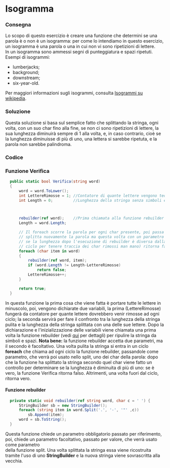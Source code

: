 # Isogramma

### Consegna
Lo scopo di questo esercizio è creare una funzione che determini se una parola è o non è un isogramma: per come lo intendiamo in questo esercizio, un isogramma è una parola o una in cui non vi sono ripetizioni di lettere. <br>
In un isogramma sono ammessi segni di punteggiatura e spazi ripetuti.
Esempi di isogrammi:
* lumberjacks;
* background;
* downstream;
* six-year-old.

Per maggiori informazioni sugli isogrammi, consulta [Isogrammi su wikipedia](https://it.wikipedia.org/wiki/Isogramma).

### Soluzione
Questa soluzione si basa sul semplice fatto che splittando la stringa, ogni volta, con un suo char fino alla fine, se non ci sono ripetizioni di lettere, la sua 
lunghezza diminuirà sempre di 1 alla volta, e, in caso contrario, cioè se la lunghezza diminuisse di più di uno, una lettera si sarebbe ripetuta, e la parola non 
sarebbe palindroma.

### Codice

### Funzione Verifica
```C#
  public static bool Verifica(string word)
  {
      word = word.ToLower();
      int LettereRimosse = 1; //Contatore di quante lettere vengono teoricamente rimosse (se non ci sono ripetizioni si rimuove una lettera alla volta)
      int Length = 0;         //Lunghezza della stringa senza simboli e spazi



      rebuilder(ref word);    //Prima chiamata alla funzione rebuilder per pulire la stringa da spazi e simboli se presenti
      Length = word.Length;

      // Il foreach scorre la parola per ogni char presente, poi passa il char alla funzione rebuilder che
      // splitta nuovamente la parola ma questa volta con un parametro diverso: il char assegnato a tmp.
      // se la lunghezza dopo l'esecuzione di rebuilder è diversa dalla lunghezza - i (i viene incrementata a ogni
      // ciclo per tenere traccia dei char rimossi man mano) ritorna falso
      foreach (char item in word)
      {
          rebuilder(ref word, item);
          if (word.Length != Length-LettereRimosse)
              return false;
          LettereRimosse++;
      }

      return true;
  }
```
In questa funzione la prima cosa che viene fatta è portare tutte le lettere in minuscolo, poi, vengono dichiarate due variabili, la prima (LettereRimosse) fungerà da 
contatore per quante lettere dovrebbero venir rimosse ad ogni ciclo; la seconda servirà per fare il confronto tra la lunghezza della stringa pulita e la lunghezza 
della stringa splittata con una delle sue lettere.
Dopo la dichiarazione e l'inizializzazione delle variabili viene chiamata una prima volta la funzione rebuilder (vedi <a href="#F">qui</a> per dettagli) per ripulire   la stringa da simboli e spazi. <b>Nota bene:</b> la funzione rebuilder accetta due parametri, ma il secondo è facoltativo.
Una volta pulita la stringa si entra in un ciclo <b>foreach</b> che chiama ad ogni ciclo la funzione rebuilder, passandole come parametro, che verrà poi usato nello 
split, uno dei char della parola: dopo che la funzione ha splittato la stringa secondo quel char viene fatto un controllo per determinare se la lunghezza è diminuita 
di più di uno: se è vero, la funzione Verifica ritorna falso. Altrimenti, una volta fuori dal ciclo, ritorna vero. 

#### <a name="F">Funzione rebuilder</a>
```C#
  private static void rebuilder(ref string word, char c = ' ') {
      StringBuilder sb = new StringBuilder();
      foreach (string item in word.Split('.', '-', '"' ,c))
          sb.Append(item);
      word = sb.ToString();
  }
```
Questa funzione chiede un parametro obbligatorio passato per riferimento, poi, chiede un parametro facoltativo, passato per valore, che verrà usato come parametro  
della funzione split.
Una volta splittata la stringa essa viene ricostruita tramite l'uso di uno <b>StringBuilder</b> e la nuova stringa viene sovrascritta alla vecchia.
